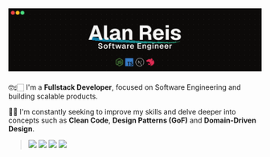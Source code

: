 ## ![](/cover.png)

🤓☝🏻 I'm a **Fullstack Developer**, focused on Software Engineering and building scalable products.

🧠🤖 I'm constantly seeking to improve my skills and delve deeper into concepts such as **Clean Code**, **Design Patterns (GoF)** and **Domain-Driven Design**.
> ![](https://skillicons.dev/icons?i=ts,next,vue,react,tailwind,sass,figma,photoshop,premiere)
> ![](https://skillicons.dev/icons?i=nodejs,ts,nestjs,next,jest,vitest,prisma,express,bun,elysia)
> ![](https://skillicons.dev/icons?i=cs,dotnet)
> ![](https://skillicons.dev/icons?i=python,graphql,supabase,postgresql,mongo,aws,docker,githubactions)








